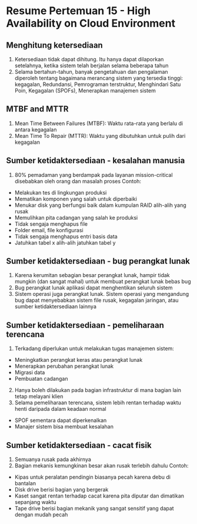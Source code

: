 # Resume Pertemuan 15 - High Availability on Cloud Environment

## Menghitung ketersediaan
1. Ketersediaan tidak dapat dihitung. Itu hanya dapat dilaporkan setelahnya, ketika sistem telah berjalan selama beberapa tahun
2. Selama bertahun-tahun, banyak pengetahuan dan pengalaman diperoleh tentang bagaimana merancang sistem yang tersedia tinggi: kegagalan, Redundansi, Pemrograman terstruktur, Menghindari Satu Poin, Kegagalan (SPOFs), Menerapkan manajemen sistem

## MTBF and MTTR
1. Mean Time Between Failures (MTBF): Waktu rata-rata yang berlalu di antara kegagalan
2. Mean Time To Repair (MTTR): Waktu yang dibutuhkan untuk pulih dari kegagalan

## Sumber ketidaktersediaan - kesalahan manusia
1. 80% pemadaman yang berdampak pada layanan mission-critical disebabkan oleh orang dan masalah proses
Contoh:
- Melakukan tes di lingkungan produksi
- Mematikan komponen yang salah untuk diperbaiki
- Menukar disk yang berfungsi baik dalam kumpulan RAID alih-alih yang rusak
- Memulihkan pita cadangan yang salah ke produksi
- Tidak sengaja menghapus file
- Folder email, file konfigurasi
- Tidak sengaja menghapus entri basis data
- Jatuhkan tabel x alih-alih jatuhkan tabel y

## Sumber ketidaktersediaan - bug perangkat lunak
1. Karena kerumitan sebagian besar perangkat lunak, hampir tidak mungkin (dan sangat mahal) untuk membuat perangkat lunak bebas bug
2. Bug perangkat lunak aplikasi dapat menghentikan seluruh sistem
3. Sistem operasi juga perangkat lunak. Sistem operasi yang mengandung bug dapat menyebabkan sistem file rusak, kegagalan jaringan, atau sumber ketidaktersediaan lainnya

## Sumber ketidaktersediaan - pemeliharaan terencana
1. Terkadang diperlukan untuk melakukan tugas manajemen sistem:
- Meningkatkan perangkat keras atau perangkat lunak
- Menerapkan perubahan perangkat lunak
- Migrasi data
- Pembuatan cadangan
2. Hanya boleh dilakukan pada bagian infrastruktur di mana bagian lain tetap melayani klien
3. Selama pemeliharaan terencana, sistem lebih rentan terhadap waktu henti daripada dalam keadaan normal
- SPOF sementara dapat diperkenalkan
- Manajer sistem bisa membuat kesalahan

## Sumber ketidaktersediaan - cacat fisik
1. Semuanya rusak pada akhirnya
2. Bagian mekanis kemungkinan besar akan rusak terlebih dahulu
Contoh:
- Kipas untuk peralatan pendingin biasanya pecah karena debu di bantalan
- Disk drive berisi bagian yang bergerak
- Kaset sangat rentan terhadap cacat karena pita diputar dan dimatikan sepanjang waktu
- Tape drive berisi bagian mekanik yang sangat sensitif yang dapat dengan mudah pecah